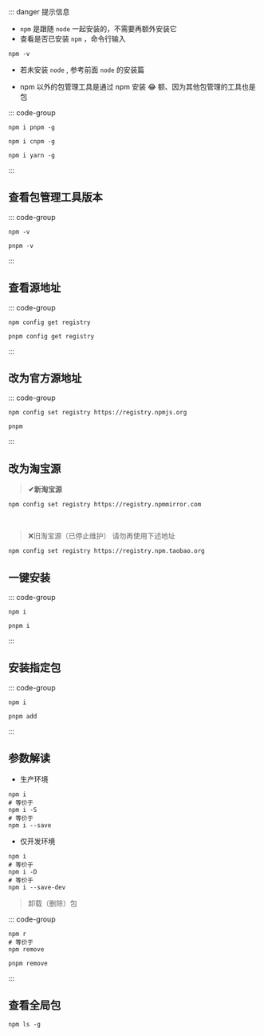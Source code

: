 
::: danger <Badge type='warning'>提示信息</Badge>

- `npm` 是跟随 `node` 一起安装的，不需要再额外安装它  
- 查看是否已安装 `npm` ，命令行输入  
```shell
npm -v
```
- 若未安装 `node` , 参考前面 `node` 的安装篇

- npm 以外的包管理工具是通过 npm 安装 😂 额、因为其他包管理的工具也是包

::: code-group

```shell [pnpm]
npm i pnpm -g
```

```shell [cnpm]
npm i cnpm -g
```
```shell [yarn]
npm i yarn -g
```
:::






## 查看包管理工具版本
::: code-group


```shell [npm]
npm -v
```

```shell [pnpm]
pnpm -v
```

:::


## 查看源地址

::: code-group


```shell [npm]
npm config get registry
```

```shell [pnpm]
pnpm config get registry
```

:::


## 改为官方源地址



::: code-group


```shell
npm config set registry https://registry.npmjs.org
```

```shell [pnpm]
pnpm
```

:::


## 改为淘宝源

> **✔新淘宝源**

```shell
npm config set registry https://registry.npmmirror.com
```
<br/>

> ❌旧淘宝源（已停止维护） <Badge type='danger'>请勿再使用下述地址</Badge>

```shell
npm config set registry https://registry.npm.taobao.org
```
## 一键安装


::: code-group


```shell [npm]
npm i 
```

```shell [pnpm]
pnpm i 
```

:::

## 安装指定包

::: code-group


```shell [npm]
npm i 
```

```shell [pnpm]
pnpm add  
```

:::

## 参数解读

- 生产环境

```shell
npm i 
# 等价于
npm i -S
# 等价于
npm i --save
```
- 仅开发环境

```shell
npm i 
# 等价于
npm i -D
# 等价于
npm i --save-dev
```

> 卸载（删除）包

::: code-group

```shell [npm]
npm r
# 等价于
npm remove
```
```shell [pnpm]
pnpm remove
```


:::


## 查看全局包

```shell
npm ls -g
```
